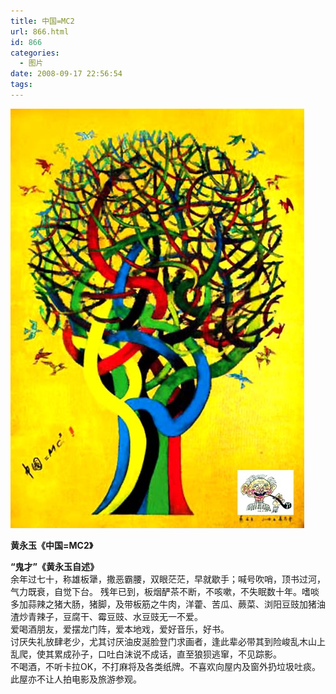 ```yaml
---
title: 中国=MC2
url: 866.html
id: 866
categories:
  - 图片
date: 2008-09-17 22:56:54
tags:
---
```


![](/images/attachments/month_0809/v2008917224015.jpg)  

**黄永玉《中国=MC2》**

  
**“鬼才”《黄永玉自述》**  
余年过七十，称雄板犟，撒恶霸腰，双眼茫茫，早就歇手；喊号吹哨，顶书过河，气力既衰，自觉下台。 残年已到，板烟酽茶不断，不咳嗽，不失眠数十年。嗜啖多加蒜辣之猪大肠，猪脚，及带板筋之牛肉，洋藿、苦瓜、蕨菜、浏阳豆豉加猪油渣炒青辣子，豆腐干、霉豆豉、水豆豉无一不爱。  
爱喝酒朋友，爱摆龙门阵，爱本地戏，爱好音乐，好书。  
讨厌失礼放肆老少，尤其讨厌油皮涎脸登门求画者，逢此辈必带其到险峻乱木山上乱爬，使其累成孙子，口吐白沫说不成话，直至狼狈逃窜，不见踪影。  
不喝酒，不听卡拉OK，不打麻将及各类纸牌。不喜欢向屋内及窗外扔垃圾吐痰。此屋亦不让人拍电影及旅游参观。